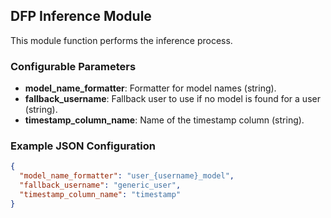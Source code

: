 ## DFP Inference Module

This module function performs the inference process.

### Configurable Parameters

- **model_name_formatter**: Formatter for model names (string).
- **fallback_username**: Fallback user to use if no model is found for a user (string).
- **timestamp_column_name**: Name of the timestamp column (string).

### Example JSON Configuration

```json
{
  "model_name_formatter": "user_{username}_model",
  "fallback_username": "generic_user",
  "timestamp_column_name": "timestamp"
}
```